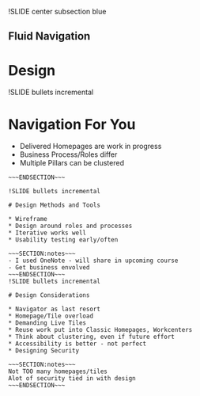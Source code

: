 !SLIDE center subsection blue

## Fluid Navigation
# Design

!SLIDE bullets incremental

# Navigation For You

* Delivered Homepages are work in progress
* Business Process/Roles differ
* Multiple Pillars can be clustered 

~~~SECTION:notes~~~
~~~ENDSECTION~~~

!SLIDE bullets incremental

# Design Methods and Tools

* Wireframe
* Design around roles and processes
* Iterative works well
* Usability testing early/often

~~~SECTION:notes~~~
- I used OneNote - will share in upcoming course
- Get business envolved
~~~ENDSECTION~~~
!SLIDE bullets incremental

# Design Considerations

* Navigator as last resort
* Homepage/Tile overload
* Demanding Live Tiles
* Reuse work put into Classic Homepages, Workcenters
* Think about clustering, even if future effort
* Accessibility is better - not perfect
* Designing Security

~~~SECTION:notes~~~
Not TOO many homepages/tiles
Alot of security tied in with design
~~~ENDSECTION~~~